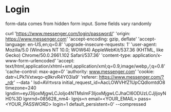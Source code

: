 # Login

form-data comes from hidden form input. Some fields vary randomly

curl 'https://www.messenger.com/login/password/' 
'origin: https://www.messenger.com' 
'accept-encoding: gzip, deflate' 
'accept-language: en-US,en;q=0.8' 
'upgrade-insecure-requests: 1' 
'user-agent: Mozilla/5.0 (Windows NT 10.0; WOW64) AppleWebKit/537.36 (KHTML, like Gecko) Chrome/50.0.2661.102 Safari/537.36' 
'content-type: application/x-www-form-urlencoded' 
'accept: text/html,application/xhtml+xml,application/xml;q=0.9,image/webp,*/*;q=0.8' 
'cache-control: max-age=0' 
'authority: www.messenger.com' 
'cookie: datr=LPk1Vxtwqo-q9krvR4Y03Ia9' 
'referer: https://www.messenger.com/?_rdr' 
--data '
lsd=AVrtvsra
initial_request_id=AacLOWVHfZ1UpCQdlomtdO8
timezone=240
lgndim=eyJ3IjoxMjgwLCJoIjo4NTMsImF3IjoxMjgwLCJhaCI6ODUzLCJjIjoyNH0%3D
lgnrnd=085628_nm4-
lgnjs=n
email=<YOUR_EMAIL>
pass=<YOUR_PASSWORD>
login=1
default_persistent=0' --compressed